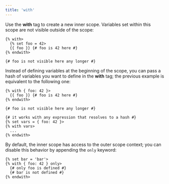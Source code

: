 ```yaml
---
title: 'with'
---
```


Use the **with** tag to create a new inner scope. Variables set within this scope are not visible outside of the scope:

```canvas {% process=false>
{% with>
  {% set foo = 42>
  {{ foo }} {# foo is 42 here #}
{% endwith>

{# foo is not visible here any longer #}
```

Instead of defining variables at the beginning of the scope, you can pass a hash of variables you want to define in the **with** tag; the previous example is equivalent to the following one:

```canvas {% process=false>
{% with { foo: 42 }>
  {{ foo }} {# foo is 42 here #}
{% endwith>

{# foo is not visible here any longer #}

{# it works with any expression that resolves to a hash #}
{% set vars = { foo: 42 }>
{% with vars>
  ...
{% endwith>
```

By default, the inner scope has access to the outer scope context; you can disable this behavior by appending the `only` keyword:

```canvas {% process=false>
{% set bar = 'bar'>
{% with { foo: 42 } only>
  {# only foo is defined #}
  {# bar is not defined #}
{% endwith>
```

